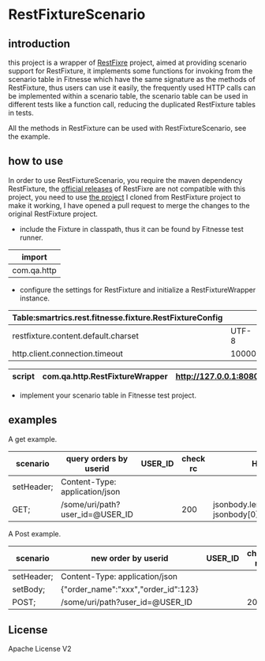 # RestFixtureScenario
## introduction
this project is a wrapper of [RestFixre](https://github.com/smartrics/RestFixture) project, aimed at providing scenario support for RestFixture, it implements some functions for invoking from the scenario table in Fitnesse which have the same signature as the methods of RestFixture, thus users can use it easily, the frequently used HTTP calls can be implemented within a scenario table, the scenario table can be used in different tests like a function call, reducing the duplicated RestFixture tables in tests.

All the methods in RestFixture can be used with RestFixtureScenario, see the example.

## how to use
  In order to use RestFixtureScenario, you require the maven dependency RestFixture, the [official releases](https://github.com/smartrics/RestFixture) of RestFixre are not compatible with this project, you need to use [the project](https://github.com/jinlxz/RestFixture) I cloned from RestFixture project to make it working, I have opened a pull request to merge the changes to the original RestFixture project.
  
  * include the Fixture in classpath, thus it can be found by Fitnesse test runner.

  |import|
  |---|
  |com.qa.http|

  * configure the settings for RestFixture and initialize a RestFixtureWrapper instance.

  | Table:smartrics.rest.fitnesse.fixture.RestFixtureConfig | |
  |---|---|
  | restfixture.content.default.charset | UTF-8 |
  | http.client.connection.timeout | 10000 |

  |script|com.qa.http.RestFixtureWrapper| http://127.0.0.1:8080 |
  |---|---|---|

  * implement your scenario table in Fitnesse test project.

## examples
  A get example.

  |scenario| query orders by userid | USER_ID | check rc | HTTP_CODE | check body | BODY |
  |---|---|---|---|---|---|---|
  |setHeader;|Content-Type: application/json|
  |GET;| /some/uri/path?user_id=@USER_ID | | 200 | jsonbody.length==10 && jsonbody[0].order_name=='hello' | 
  
  A Post example.

  |scenario| new order by userid | USER_ID | check rc | HTTP_CODE | check body | BODY |
  |---|---|---|---|---|---|---|
  |setHeader;|Content-Type: application/json|
  |setBody;|{"order_name":"xxx","order_id":123}|
  |POST;| /some/uri/path?user_id=@USER_ID | | 204 | no-body| 
 
## License
Apache License V2
   
